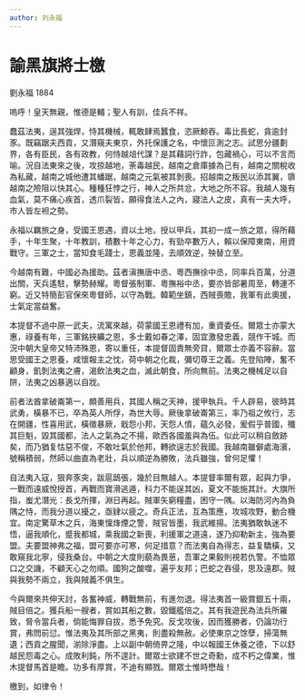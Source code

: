 ```yaml
---
author: 刘永福
---
```


<div class="heti heti--vertical">

# 諭黑旗將士檄

劉永福 1884

嗚呼！皇天無親，惟德是輔；聖人有訓，佳兵不祥。

蠢茲法夷，逞其強焊，恃其機械，輒敢肆焉蠶食，恣厥鯨吞。毒比長蛇，貪逾封豕。既竊踞夫西貢，又潛窺夫東京，外托保護之名，中懷叵測之志。試思分疆劃界，各有臣民，各有政教，何恃越俎代謀？是其藉詞行詐，包藏禍心，可以不言而喻。況自法東來之後，攻掠越地，荼毒越民，越南之倉庫據為己有，越南之關稅收為私藏，越南之城他遭其蟠踞，越南之元氣被其剝喪。招越南之叛民以添其翼，隳越南之險阻以快其心。種種狂悖之行，神人之所共忿，大地之所不容。我越人幾有血氣，莫不痛心疾首，透爪裂皆，願得食法人之內，寢法人之皮，真有一夫大呼，市人皆左袒之勢。

永福以羈旅之身，受國王恩遇，資以土地，授以甲兵，其初一成一旅之眾，得所藉手，十年生聚，十年教訓，積數十年之心力，有勁卒數万人，賴以保障東南，用資戰守。三軍之士，當知食毛踐士，恩義並隆，去順效逆，殃替立至。

今越南有難，中國必為援助。茲者滇撫唐中丞、粵西撫徐中丞，同率兵百萬，分道出關，天兵遙駐，擊勢赫耀。粵督張制軍、粵撫裕中丞，要亦皆部暑周至，轉運不窮。近又特簡彭官保來粵督師，以守為戰。韓範坐鎮，西賊喪贍，我軍有此奧援，士氣定當益奮。

本提督不過中原一武夫，流寓來越，荷蒙國王恩禮有加，重資委任。爾眾士亦蒙大惠，祿養有年，三軍銘挾纊之恩，多士戴如春之澤，固宜激發忠義，競作干城。而況中朝大皇帝又特沛殊恩，寄以重任，本提督固責無旁貸，爾眾士亦義不容辭。當思受國王之恩養，咸懷報主之忱，荷中朝之化裁，彌切尊王之義。先登陷陣，奮不顧身，飢剝法夷之膚，渴飲法夷之血，滅此朝食，所向無前。法夷之機械足以自阱，法夷之凶暴適以自戕。

前者法酋拿破崙第一，頗善用兵，其國人稱之天神，援甲執兵。千人辟易，彼時其武勇，橫暴不已，卒為英人所俘，為世大辱。厥後拿破崙第三，率乃祖之攸行，志在開疆，性喜用武，橫徵暴厥，戢怨小邦，天怨人憤，蘊久必發，爰假乎普國，殲其巨魁，毀其國都，法人之氣為之不揚，歐西各國羞與為伍。似此可以稍自斂跡矣，而乃猶复怙惡不俊，不敢吐氣於他邦，轉欲逞志於我國。我越南雖僻處海濱，號稱積弱，然師以曲直為老壯，兵以順逆為勝敗，法兵雖強，曾何足懼！

自法夷入寇，狠奔豕突，跋扈鴟張，幾於目無越人。本提督率爾有眾，起與力爭，一戰而遠威悅授首，再戰而寶滑逃遁，科力不能逞其凶，夏文不能施其計。大旗所指，蚩尤潛光：長戈所揮，淵日再起。賊軍矢窮糧盡，困守一隅。以海防河內為負隅之恃，而我分道以擾之，亟肄以疲之。奇兵正法，互為策應，攻城攻野，動合機宜。南定驚草木之兵，海東懍烽煙之警，賊官皆墨，我武維揚。法夷猶敢執迷不悟，逼我順化，蹙我都城，乘我國之新喪，利援軍之道遠，遂乃抑勒新主，強為要盟。夫要盟神弗之福，盟可要亦可寒，何足措意？而法夷自為得志，益复驕橫，又敢窺我北寧，侵我桑台。中朝之大度則藐為畏葸，吾軍之果毅則視若仇警。不恤眾口之交譏，不顧天心之勿順。國狗之酸噬，遍乎友邦；巴蛇之吞侵，思及遠郡。賊與我勢不兩立，我與賊義不俱生。

今與爾來共伸天討，各奮神威，轉戰無前，有進勿退。得法夷首一級賞銀五十兩，賊目倍之。獲兵船一艘者，賞如其船之數，毀鐵艦倍之。其有我遊民為法兵所羅致，脅令當兵者，倘能悔罪自拔，悉予免究。反戈攻後，因而獲勝者，仍論功行賞，弗問前愆。惟法夷及其所部之黑夷，則盡殺無赦。必使東京之馀孽，掃蕩無遺；西貢之腥聞，湔除淨盡。上以副中朝倚畀之隆，中以報國王休養之德，下以舒越民怨毒之心。成敗利鈍，所不遑計。爾眾士欲建不世之奇勳，成不朽之偉業，惟木提督馬首是瞻。功多有厚賞，不迪有顯戮。爾眾士惟時懋哉！

檄到，如律令！

</div>
